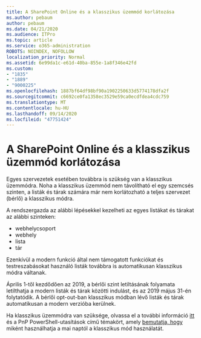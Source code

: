 ```yaml
---
title: A SharePoint Online és a klasszikus üzemmód korlátozása
ms.author: pebaum
author: pebaum
ms.date: 04/21/2020
ms.audience: ITPro
ms.topic: article
ms.service: o365-administration
ROBOTS: NOINDEX, NOFOLLOW
localization_priority: Normal
ms.assetid: 6e99da1c-e61d-40ba-855e-1a8f346e42fd
ms.custom:
- "1835"
- "1889"
- "9000225"
ms.openlocfilehash: 1887bf64df98bf90a1902250633d5774178dfa2f
ms.sourcegitcommit: c6692ce0fa1358ec3529e59ca0ecdfdea4cdc759
ms.translationtype: MT
ms.contentlocale: hu-HU
ms.lasthandoff: 09/14/2020
ms.locfileid: "47751424"
---
```

# <a name="restrict-sharepoint-online-to-classic-mode"></a>A SharePoint Online és a klasszikus üzemmód korlátozása

Egyes szervezetek esetében továbbra is szükség van a klasszikus üzemmódra. Noha a klasszikus üzemmód nem távolítható el egy szemcsés szinten, a listák és tárak számára már nem korlátozható a teljes szervezet (bérlő) a klasszikus módra.

A rendszergazda az alábbi lépésekkel kezelheti az egyes listákat és tárakat az alábbi szinteken:

- webhelycsoport
- webhely
- lista
- tár

Ezenkívül a modern funkció által nem támogatott funkciókat és testreszabásokat használó listák továbbra is automatikusan klasszikus módra váltanak.

Április 1-től kezdődően az 2019, a bérlői szint letiltásának folyamata letilthatja a modern listák és tárak közötti indulást, és az 2019 május 31-én folytatódik.  A bérlői opt-out-ban klasszikus módban lévő listák és tárak automatikusan a modern verzióba kerülnek.

Ha klasszikus üzemmódra van szüksége, olvassa el a további információ [itt](https://techcommunity.microsoft.com/t5/Microsoft-SharePoint-Blog/Delivering-SharePoint-modern-experiences/ba-p/315023) és a PnP PowerShell-utasítások című témakört, amely [bemutatja, hogy](https://docs.microsoft.com/sharepoint/dev/transform/modernize-userinterface-lists-and-libraries-optout) miként használhatja a mai naptól a klasszikus mód használatát.
